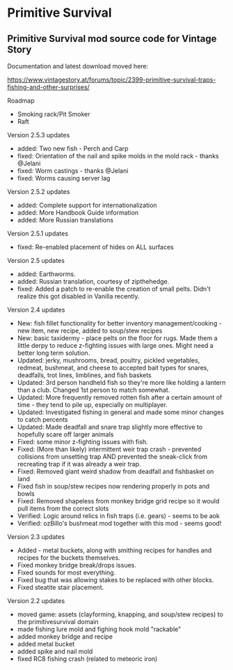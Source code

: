 # Primitive Survival

<h2>Primitive Survival mod source code for Vintage Story</h2>

Documentation and latest download moved here:

https://www.vintagestory.at/forums/topic/2399-primitive-survival-traps-fishing-and-other-surprises/


Roadmap

 - Smoking rack/Pit Smoker
 - Raft

Version 2.5.3 updates

 - added: Two new fish - Perch and Carp
 - fixed: Orientation of the nail and spike molds in the mold rack - thanks @Jelani
 - fixed: Worm castings - thanks @Jelani
 - fixed: Worms causing server lag
 
Version 2.5.2 updates

 - added: Complete support for internationalization
 - added: More Handbook Guide information
 - added: More Russian translations
 
Version 2.5.1 updates

 - fixed: Re-enabled placement of hides on ALL surfaces
 
Version 2.5 updates

 - added: Earthworms.
 - added: Russian translation, courtesy of zipthehedge.
 - fixed: Added a patch to re-enable the creation of small pelts.  Didn't realize this got disabled in Vanilla recently.


Version 2.4 updates

 - New: fish fillet functionality for better inventory management/cooking - new item, new recipe, added to soup/stew recipes
 - New: basic taxidermy - place pelts on the floor for rugs.  Made them a little derpy to reduce z-fighting issues with large ones.  Might need a better long term solution.
 - Updated: jerky, mushrooms, bread, poultry, pickled vegetables, redmeat, bushmeat, and cheese to accepted bait types for snares, deadfalls, trot lines, limblines, and fish baskets
 - Updated: 3rd person handheld fish so they're more like holding a lantern than a club.  Changed 1st person to match somewhat.
 - Updated: More frequently removed rotten fish after a certain amount of time - they tend to pile up, especially on multiplayer.
 - Updated: Investigated fishing in general and made some minor changes to catch percents
 - Updated: Made deadfall and snare trap slightly more effective to hopefully scare off larger animals
 - Fixed: some minor z-fighting issues with fish.
 - Fixed: (More than likely) intermittent weir trap crash - prevented collisions from unsetting trap AND prevented the sneak-click from recreating trap if it was already a weir trap.
 - Fixed: Removed giant weird shadow from deadfall and fishbasket on land
 - Fixed fish in soup/stew recipes now rendering properly in pots and bowls
 - Fixed: Removed shapeless from monkey bridge grid recipe so it would pull items from the correct slots
 - Verified: Logic around relics in fish traps (i.e. gears) - seems to be aok
 - Verified: ozBillo's bushmeat mod together with this mod - seems good!

Version 2.3 updates

 - Added - metal buckets, along with smithing recipes for handles and recipes for the buckets themselves.
 - Fixed monkey bridge break/drops issues.
 - Fixed sounds for most everything.
 - Fixed bug that was allowing stakes to be replaced with other blocks.
 - Fixed steatite stair placement.

Version 2.2 updates

- moved game: assets (clayforming, knapping, and soup/stew recipes) to the primitivesurvival domain
- made fishing lure mold and fighing hook mold "rackable"
- added monkey bridge and recipe
- added metal bucket
- added spike and nail mold 
- fixed RC8 fishing crash (related to meteoric iron)

